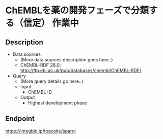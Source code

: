 # ChEMBLを薬の開発フェーズで分類する（信定） 作業中


## Description

- Data sources
    - (More data sources description goes here..)
    - ChEMBL-RDF 28.0: http://ftp.ebi.ac.uk/pub/databases/chembl/ChEMBL-RDF/
- Query
    - (More query details go here..)
    -  Input
        - ChEMBL ID
    - Output
        - Highest development phase
        
 ## Endpoint

https://integbio.jp/togosite/sparql
